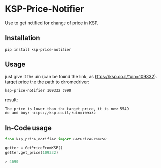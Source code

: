 # KSP-Price-Notifier

Use to get notified for change of price in KSP.

## Installation

```shell
pip install ksp-price-notifier
```

## Usage

just give it the uin (can be found the link, as <https://ksp.co.il/?uin=109332>).
target price the the path to chromedriver:

```shell
ksp-price-notifier 109332 5990
```

result:

```text
The price is lower than the target price, it is now 5549
Go and buy! https://ksp.co.il/?uin=109332
```

## In-Code usage

```python
from ksp_price_notifier import GetPriceFromKSP

getter = GetPriceFromKSP()
getter.get_price(109332)

> 4690
```
